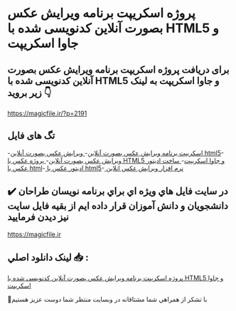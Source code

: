 # پروژه اسکریپت برنامه ویرایش عکس بصورت آنلاین کدنویسی شده با HTML5 و جاوا اسکریپت

## برای دریافت پروژه اسکریپت برنامه ویرایش عکس بصورت آنلاین کدنویسی شده با HTML5 و جاوا اسکریپت به لینک زیر بروید 👇

https://magicfile.ir/?p=2191

## تگ های فایل

-[اسکریپت برنامه ویرایش عکس بصورت آنلاین](https://magicfile.ir/product/%d9%88%db%8c%d8%b1%d8%a7%db%8c%d8%b4-%d8%b9%da%a9%d8%b3-%d8%a8%d8%b5%d9%88%d8%b1%d8%aa-%d8%a2%d9%86%d9%84%d8%a7%db%8c%d9%86-%da%a9%d8%af%d9%86%d9%88%db%8c%d8%b3%db%8c-%d8%b4%d8%af%d9%87-%d8%a8%d8%a7html5-%d9%88-%d8%ac%d8%a7%d9%88%d8%a7-%d8%a7%d8%b3%da%a9%d8%b1%db%8c%d9%be%d8%aa/)-[ ویرایش عکس بصورت آنلاین html5](https://magicfile.ir/product/%d9%88%db%8c%d8%b1%d8%a7%db%8c%d8%b4-%d8%b9%da%a9%d8%b3-%d8%a8%d8%b5%d9%88%d8%b1%d8%aa-%d8%a2%d9%86%d9%84%d8%a7%db%8c%d9%86-%da%a9%d8%af%d9%86%d9%88%db%8c%d8%b3%db%8c-%d8%b4%d8%af%d9%87-%d8%a8%d8%a7html5-%d9%88-%d8%ac%d8%a7%d9%88%d8%a7-%d8%a7%d8%b3%da%a9%d8%b1%db%8c%d9%be%d8%aa/)-[ ویرایش عکس بصورت آنلاین](https://magicfile.ir/product/%d9%88%db%8c%d8%b1%d8%a7%db%8c%d8%b4-%d8%b9%da%a9%d8%b3-%d8%a8%d8%b5%d9%88%d8%b1%d8%aa-%d8%a2%d9%86%d9%84%d8%a7%db%8c%d9%86-%da%a9%d8%af%d9%86%d9%88%db%8c%d8%b3%db%8c-%d8%b4%d8%af%d9%87-%d8%a8%d8%a7html5-%d9%88-%d8%ac%d8%a7%d9%88%d8%a7-%d8%a7%d8%b3%da%a9%d8%b1%db%8c%d9%be%d8%aa/)-[ پروژه عکس با HTML5 و جاوا اسکریپت](https://magicfile.ir/product/%d9%88%db%8c%d8%b1%d8%a7%db%8c%d8%b4-%d8%b9%da%a9%d8%b3-%d8%a8%d8%b5%d9%88%d8%b1%d8%aa-%d8%a2%d9%86%d9%84%d8%a7%db%8c%d9%86-%da%a9%d8%af%d9%86%d9%88%db%8c%d8%b3%db%8c-%d8%b4%d8%af%d9%87-%d8%a8%d8%a7html5-%d9%88-%d8%ac%d8%a7%d9%88%d8%a7-%d8%a7%d8%b3%da%a9%d8%b1%db%8c%d9%be%d8%aa/)-[ ساخت ادیتور عکس با html](https://magicfile.ir/product/%d9%88%db%8c%d8%b1%d8%a7%db%8c%d8%b4-%d8%b9%da%a9%d8%b3-%d8%a8%d8%b5%d9%88%d8%b1%d8%aa-%d8%a2%d9%86%d9%84%d8%a7%db%8c%d9%86-%da%a9%d8%af%d9%86%d9%88%db%8c%d8%b3%db%8c-%d8%b4%d8%af%d9%87-%d8%a8%d8%a7html5-%d9%88-%d8%ac%d8%a7%d9%88%d8%a7-%d8%a7%d8%b3%da%a9%d8%b1%db%8c%d9%be%d8%aa/)-[ ادیتور عکس با html5](https://magicfile.ir/product/%d9%88%db%8c%d8%b1%d8%a7%db%8c%d8%b4-%d8%b9%da%a9%d8%b3-%d8%a8%d8%b5%d9%88%d8%b1%d8%aa-%d8%a2%d9%86%d9%84%d8%a7%db%8c%d9%86-%da%a9%d8%af%d9%86%d9%88%db%8c%d8%b3%db%8c-%d8%b4%d8%af%d9%87-%d8%a8%d8%a7html5-%d9%88-%d8%ac%d8%a7%d9%88%d8%a7-%d8%a7%d8%b3%da%a9%d8%b1%db%8c%d9%be%d8%aa/)-[ نرم افزار ویرایش عکس انلاین](https://magicfile.ir/product/%d9%88%db%8c%d8%b1%d8%a7%db%8c%d8%b4-%d8%b9%da%a9%d8%b3-%d8%a8%d8%b5%d9%88%d8%b1%d8%aa-%d8%a2%d9%86%d9%84%d8%a7%db%8c%d9%86-%da%a9%d8%af%d9%86%d9%88%db%8c%d8%b3%db%8c-%d8%b4%d8%af%d9%87-%d8%a8%d8%a7html5-%d9%88-%d8%ac%d8%a7%d9%88%d8%a7-%d8%a7%d8%b3%da%a9%d8%b1%db%8c%d9%be%d8%aa/)

## ✔️ در سايت فايل هاي ويژه اي براي برنامه نويسان طراحان دانشجويان و دانش آموزان قرار داده ايم از بقيه فايل سايت نيز ديدن فرماييد

https://magicfile.ir


## لينک دانلود اصلي 📥 :

[پروژه اسکریپت برنامه ویرایش عکس بصورت آنلاین کدنویسی شده با HTML5 و جاوا اسکریپت](https://magicfile.ir/product/%d9%88%db%8c%d8%b1%d8%a7%db%8c%d8%b4-%d8%b9%da%a9%d8%b3-%d8%a8%d8%b5%d9%88%d8%b1%d8%aa-%d8%a2%d9%86%d9%84%d8%a7%db%8c%d9%86-%da%a9%d8%af%d9%86%d9%88%db%8c%d8%b3%db%8c-%d8%b4%d8%af%d9%87-%d8%a8%d8%a7html5-%d9%88-%d8%ac%d8%a7%d9%88%d8%a7-%d8%a7%d8%b3%da%a9%d8%b1%db%8c%d9%be%d8%aa/) 


🙏با تشکر از همراهي شما مشتاقانه در وبسایت منتظر شما دوست عزیز هستیم

